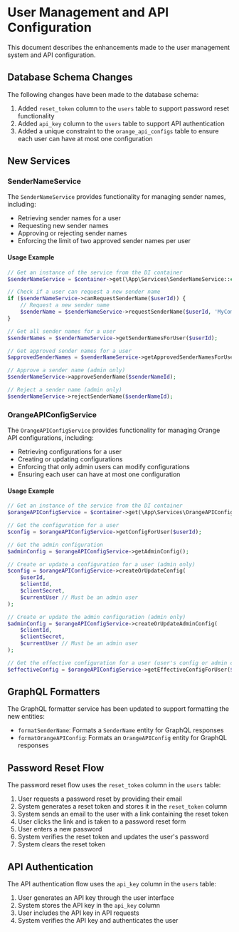 # User Management and API Configuration

This document describes the enhancements made to the user management system and API configuration.

## Database Schema Changes

The following changes have been made to the database schema:

1. Added `reset_token` column to the `users` table to support password reset functionality
2. Added `api_key` column to the `users` table to support API authentication
3. Added a unique constraint to the `orange_api_configs` table to ensure each user can have at most one configuration

## New Services

### SenderNameService

The `SenderNameService` provides functionality for managing sender names, including:

- Retrieving sender names for a user
- Requesting new sender names
- Approving or rejecting sender names
- Enforcing the limit of two approved sender names per user

#### Usage Example

```php
// Get an instance of the service from the DI container
$senderNameService = $container->get(\App\Services\SenderNameService::class);

// Check if a user can request a new sender name
if ($senderNameService->canRequestSenderName($userId)) {
    // Request a new sender name
    $senderName = $senderNameService->requestSenderName($userId, 'MyCompany');
}

// Get all sender names for a user
$senderNames = $senderNameService->getSenderNamesForUser($userId);

// Get approved sender names for a user
$approvedSenderNames = $senderNameService->getApprovedSenderNamesForUser($userId);

// Approve a sender name (admin only)
$senderNameService->approveSenderName($senderNameId);

// Reject a sender name (admin only)
$senderNameService->rejectSenderName($senderNameId);
```

### OrangeAPIConfigService

The `OrangeAPIConfigService` provides functionality for managing Orange API configurations, including:

- Retrieving configurations for a user
- Creating or updating configurations
- Enforcing that only admin users can modify configurations
- Ensuring each user can have at most one configuration

#### Usage Example

```php
// Get an instance of the service from the DI container
$orangeAPIConfigService = $container->get(\App\Services\OrangeAPIConfigService::class);

// Get the configuration for a user
$config = $orangeAPIConfigService->getConfigForUser($userId);

// Get the admin configuration
$adminConfig = $orangeAPIConfigService->getAdminConfig();

// Create or update a configuration for a user (admin only)
$config = $orangeAPIConfigService->createOrUpdateConfig(
    $userId,
    $clientId,
    $clientSecret,
    $currentUser // Must be an admin user
);

// Create or update the admin configuration (admin only)
$adminConfig = $orangeAPIConfigService->createOrUpdateAdminConfig(
    $clientId,
    $clientSecret,
    $currentUser // Must be an admin user
);

// Get the effective configuration for a user (user's config or admin config)
$effectiveConfig = $orangeAPIConfigService->getEffectiveConfigForUser($userId);
```

## GraphQL Formatters

The GraphQL formatter service has been updated to support formatting the new entities:

- `formatSenderName`: Formats a `SenderName` entity for GraphQL responses
- `formatOrangeAPIConfig`: Formats an `OrangeAPIConfig` entity for GraphQL responses

## Password Reset Flow

The password reset flow uses the `reset_token` column in the `users` table:

1. User requests a password reset by providing their email
2. System generates a reset token and stores it in the `reset_token` column
3. System sends an email to the user with a link containing the reset token
4. User clicks the link and is taken to a password reset form
5. User enters a new password
6. System verifies the reset token and updates the user's password
7. System clears the reset token

## API Authentication

The API authentication flow uses the `api_key` column in the `users` table:

1. User generates an API key through the user interface
2. System stores the API key in the `api_key` column
3. User includes the API key in API requests
4. System verifies the API key and authenticates the user
